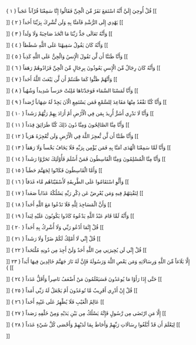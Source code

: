 قُلْ أُوحِيَ إِلَيَّ أَنَّهُ اسْتَمَعَ نَفَرٌ مِّنَ الْجِنِّ فَقَالُوا إِنَّا سَمِعْنَا قُرْآناً عَجَباً { ۱ }
[[


]] 
يَهْدِي إِلَى الرُّشْدِ فَآمَنَّا بِهِ وَلَن نُّشْرِكَ بِرَبِّنَا أَحَداً { ۲ }
[[


]] 
وَأَنَّهُ تَعَالَى جَدُّ رَبِّنَا مَا اتَّخَذَ صَاحِبَةً وَلَا وَلَداً { ۳ }
[[


]] 
وَأَنَّهُ كَانَ يَقُولُ سَفِيهُنَا عَلَى اللَّهِ شَطَطاً { ٤ }
[[


]] 
وَأَنَّا ظَنَنَّا أَن لَّن تَقُولَ الْإِنسُ وَالْجِنُّ عَلَى اللَّهِ كَذِباً { ٥ }
[[


]] 
وَأَنَّهُ كَانَ رِجَالٌ مِّنَ الْإِنسِ يَعُوذُونَ بِرِجَالٍ مِّنَ الْجِنِّ فَزَادُوهُمْ رَهَقاً { ٦ }
[[


]] 
وَأَنَّهُمْ ظَنُّوا كَمَا ظَنَنتُمْ أَن لَّن يَبْعَثَ اللَّهُ أَحَداً { ٧ }
[[


]] 
وَأَنَّا لَمَسْنَا السَّمَاء فَوَجَدْنَاهَا مُلِئَتْ حَرَساً شَدِيداً وَشُهُباً { ۸ }
[[


]] 
وَأَنَّا كُنَّا نَقْعُدُ مِنْهَا مَقَاعِدَ لِلسَّمْعِ فَمَن يَسْتَمِعِ الْآنَ يَجِدْ لَهُ شِهَاباً رَّصَداً { ۹ }
[[


]] 
وَأَنَّا لَا نَدْرِي أَشَرٌّ أُرِيدَ بِمَن فِي الْأَرْضِ أَمْ أَرَادَ بِهِمْ رَبُّهُمْ رَشَداً { ۱۰ }
[[


]] 
وَأَنَّا مِنَّا الصَّالِحُونَ وَمِنَّا دُونَ ذَلِكَ كُنَّا طَرَائِقَ قِدَداً { ۱۱ }
[[


]] 
وَأَنَّا ظَنَنَّا أَن لَّن نُّعجِزَ اللَّهَ فِي الْأَرْضِ وَلَن نُّعْجِزَهُ هَرَباً { ۱۲ }
[[


]] 
وَأَنَّا لَمَّا سَمِعْنَا الْهُدَى آمَنَّا بِهِ فَمَن يُؤْمِن بِرَبِّهِ فَلَا يَخَافُ بَخْساً وَلَا رَهَقاً { ۱۳ }
[[


]] 
وَأَنَّا مِنَّا الْمُسْلِمُونَ وَمِنَّا الْقَاسِطُونَ فَمَنْ أَسْلَمَ فَأُوْلَئِكَ تَحَرَّوْا رَشَداً { ۱٤ }
[[


]] 
وَأَمَّا الْقَاسِطُونَ فَكَانُوا لِجَهَنَّمَ حَطَباً { ۱٥ }
[[


]] 
وَأَلَّوِ اسْتَقَامُوا عَلَى الطَّرِيقَةِ لَأَسْقَيْنَاهُم مَّاء غَدَقاً { ۱٦ }
[[


]] 
لِنَفْتِنَهُمْ فِيهِ وَمَن يُعْرِضْ عَن ذِكْرِ رَبِّهِ يَسْلُكْهُ عَذَاباً صَعَداً { ۱٧ }
[[


]] 
وَأَنَّ الْمَسَاجِدَ لِلَّهِ فَلَا تَدْعُوا مَعَ اللَّهِ أَحَداً { ۱۸ }
[[


]] 
وَأَنَّهُ لَمَّا قَامَ عَبْدُ اللَّهِ يَدْعُوهُ كَادُوا يَكُونُونَ عَلَيْهِ لِبَداً { ۱۹ }
[[


]] 
قُلْ إِنَّمَا أَدْعُو رَبِّي وَلَا أُشْرِكُ بِهِ أَحَداً { ۲۰ }
[[


]] 
قُلْ إِنِّي لَا أَمْلِكُ لَكُمْ ضَرّاً وَلَا رَشَداً { ۲۱ }
[[


]] 
قُلْ إِنِّي لَن يُجِيرَنِي مِنَ اللَّهِ أَحَدٌ وَلَنْ أَجِدَ مِن دُونِهِ مُلْتَحَداً { ۲۲ }
[[


]] 
إِلَّا بَلَاغاً مِّنَ اللَّهِ وَرِسَالَاتِهِ وَمَن يَعْصِ اللَّهَ وَرَسُولَهُ فَإِنَّ لَهُ نَارَ جَهَنَّمَ خَالِدِينَ فِيهَا أَبَداً { ۲۳ }
[[


]] 
حَتَّى إِذَا رَأَوْا مَا يُوعَدُونَ فَسَيَعْلَمُونَ مَنْ أَضْعَفُ نَاصِراً وَأَقَلُّ عَدَداً { ۲٤ }
[[


]] 
قُلْ إِنْ أَدْرِي أَقَرِيبٌ مَّا تُوعَدُونَ أَمْ يَجْعَلُ لَهُ رَبِّي أَمَداً { ۲٥ }
[[


]] 
عَالِمُ الْغَيْبِ فَلَا يُظْهِرُ عَلَى غَيْبِهِ أَحَداً { ۲٦ }
[[


]] 
إِلَّا مَنِ ارْتَضَى مِن رَّسُولٍ فَإِنَّهُ يَسْلُكُ مِن بَيْنِ يَدَيْهِ وَمِنْ خَلْفِهِ رَصَداً { ۲٧ }
[[


]] 
لِيَعْلَمَ أَن قَدْ أَبْلَغُوا رِسَالَاتِ رَبِّهِمْ وَأَحَاطَ بِمَا لَدَيْهِمْ وَأَحْصَى كُلَّ شَيْءٍ عَدَداً { ۲۸ }
[[


]]